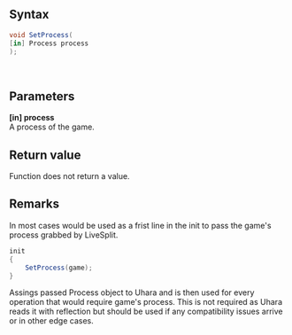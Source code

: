 ## Syntax
```c#
void SetProcess(
[in] Process process
);
```
&nbsp;
## Parameters
**[in] process**   
A process of the game.
&nbsp;
## Return value
Function does not return a value.
&nbsp;
## Remarks
In most cases would be used as a frist line in the init to pass the game's process grabbed by LiveSplit.
```c#
init
{
    SetProcess(game);
}
```
Assings passed Process object to Uhara and is then used for every operation that would require game's process.
This is not required as Uhara reads it with reflection but should be used if any compatibility issues arrive or in other edge cases.
